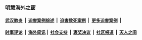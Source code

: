 
### 明慧海外之窗

####  [武汉肺炎](indexes/365.md?t=04140601) &nbsp;|&nbsp;  [迫害案例综述](indexes/328.md?t=04140601) &nbsp;|&nbsp; [迫害致死案例](indexes/277.md?t=04140601)  &nbsp;|&nbsp; [更多迫害案例](indexes/81.md?t=04140601)  &nbsp;|&nbsp; 
####  [时事评论](indexes/19.md?t=04140601) &nbsp;|&nbsp; [海外简讯](indexes/245.md?t=04140601)&nbsp;|&nbsp;  [社会支持](indexes/140.md?t=04140601) &nbsp;|&nbsp; [褒奖决议](indexes/282.md?t=04140601) &nbsp;|&nbsp; [社区报道](indexes/91.md?t=04140601)  &nbsp;|&nbsp; [天人之间](indexes/78.md?t=04140601) 

